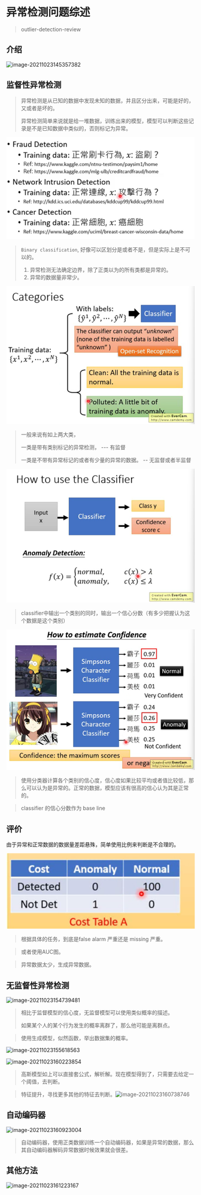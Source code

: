 # 异常检测问题综述
> outlier-detection-review

## 介绍

![image-20211023145357382](https://github.com/HuangXingjie2002/outlier-detection-review/tree/master\assets\images\image-20211023145357382.png)

## 监督性异常检测

> 异常检测是从已知的数据中发现未知的数据，并且区分出来，可能是好的，又或者是坏的。
>
> 异常检测简单来说就是给一堆数据，训练出来的模型，模型可以判断这些记录是不是已知数据中类似的，否则标记为异常。

![image-20211023145754556](.\assets\images\image-20211023145754556.png)

> `Binary classification`, 好像可以区划分是或者不是，但是实际上是不可以的。
>
> 1. 异常检测无法确定边界，除了正类以为的所有类都是异常的。
> 2. 异常的数据量非常少。

![image-20211023150435994](.\assets\images\image-20211023150435994.png)

> 一般来说有如上两大类，
>
> 一类是带有类别标记的异常检测， --- 有监督
>
> 一类是不带有异常标记的或者有少量的异常的数据。 -- 无监督或者半监督

![image-20211023150843461](.\assets\images\image-20211023150843461.png)

> classifier中输出一个类别的同时，输出一个信心分数（有多少把握认为这个数据是这个类别）

![image-20211023151200663](.\assets\images\image-20211023151200663.png)

> 使用分类器计算各个类别的信心度，信心度如果比较平均或者值比较低，那么可以认为是异常的。正常的数据，模型应该有很高的信心认为其是正常的。

> classifier 的信心分数作为 base line

## 评价

由于异常和正常数据的数据量差距悬殊，简单使用比例来判断是不合理的。

![image-20211023153120959](.\assets\images\image-20211023153120959.png)

> 根据具体的任务，到底是false alarm 严重还是 missing 严重。

> 或者使用AUC图。

> 异常数据太少，生成异常数据。



## 无监督性异常检测

![image-20211023154739481](C:\Users\mushr\AppData\Roaming\Typora\typora-user-images\image-20211023154739481.png)

> 相比于监督模型的信心度，无监督模型可以使用类似概率的描述。
>
> 如果某个人的某个行为发生的概率离群了，那么他可能是离群点。

> 使用生成模型，似然函数，举出数据集的概率。

![image-20211023155618563](C:\Users\mushr\AppData\Roaming\Typora\typora-user-images\image-20211023155618563.png)

![image-20211023160223854](C:\Users\mushr\AppData\Roaming\Typora\typora-user-images\image-20211023160223854.png)

> 高斯模型如上可以直接套公式，解析解。现在模型得到了，只需要去给定一个阈值，去判断。

> 特征提升，寻找更多其他的特征去判断。![image-20211023160738746](D:\Code\outlier-detection-review\assets\images\image-20211023160738746.png)

## 自动编码器

![image-20211023160923004](D:\Code\outlier-detection-review\assets\images\image-20211023160923004.png)

> 自动编码器，使用正类数据训练一个自动编码器，如果是异常的数据，那么其自动编码器解码异常数据时候效果就会很差。

## 其他方法

![image-20211023161223167](D:\Code\outlier-detection-review\assets\images\image-20211023161223167.png)

